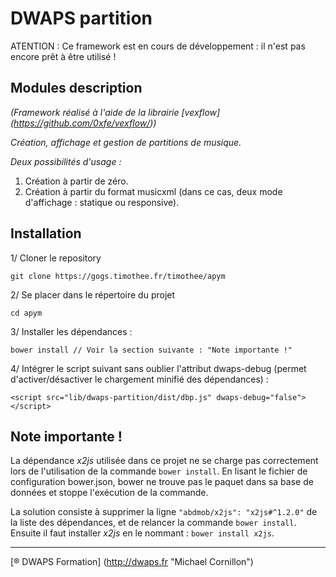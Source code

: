 # DWAPS partition

ATENTION : Ce framework est en cours de développement : il n'est pas encore prêt à être utilisé !

## Modules description

_(Framework réalisé à l'aide de la librairie [vexflow] (https://github.com/0xfe/vexflow/))_

_Création, affichage et gestion de partitions de musique._

_Deux possibilités d'usage :_
1. Création à partir de zéro.
2. Création à partir du format musicxml (dans ce cas, deux mode d'affichage : statique ou responsive).

## Installation

1/ Cloner le repository

    git clone https://gogs.timothee.fr/timothee/apym

2/ Se placer dans le répertoire du projet

    cd apym

3/ Installer les dépendances :

    bower install // Voir la section suivante : "Note importante !"

4/ Intégrer le script suivant sans oublier l'attribut dwaps-debug (permet d'activer/désactiver le chargement minifié des dépendances) :
        
    <script src="lib/dwaps-partition/dist/dbp.js" dwaps-debug="false"></script>

## Note importante !

La dépendance *x2js* utilisée dans ce projet ne se charge pas correctement lors de l'utilisation de la commande `bower install`.
En lisant le fichier de configuration bower.json, bower ne trouve pas le paquet dans sa base de données et stoppe l'exécution de la commande.

La solution consiste à supprimer la ligne `"abdmob/x2js": "x2js#^1.2.0"` de la liste des dépendances,
et de relancer la commande `bower install`.
Ensuite il faut installer *x2js* en le nommant : `bower install x2js`.

---

[® DWAPS Formation] (http://dwaps.fr "Michael Cornillon")
